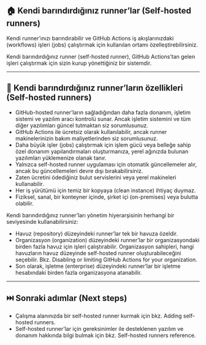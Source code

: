 ## 🏠 Kendi barındırdığınız runner’lar (Self-hosted runners)

Kendi runner’ınızı barındırabilir ve GitHub Actions iş akışlarınızdaki (workflows) işleri (jobs) çalıştırmak için kullanılan ortamı özelleştirebilirsiniz.

Kendi barındırdığınız runner (self-hosted runner), GitHub Actions’tan gelen işleri çalıştırmak için sizin kurup yönettiğiniz bir sistemdir.

---

## 📌 Kendi barındırdığınız runner’ların özellikleri (Self-hosted runners)

* GitHub-hosted runner’ların sağladığından daha fazla donanım, işletim sistemi ve yazılım aracı kontrolü sunar. Ancak işletim sistemini ve tüm diğer yazılımları güncel tutmaktan siz sorumlusunuz.
* GitHub Actions ile ücretsiz olarak kullanılabilir, ancak runner makinelerinizin bakım maliyetlerinden siz sorumlusunuz.
* Daha büyük işler (jobs) çalıştırmak için işlem gücü veya belleğe sahip özel donanım yapılandırmaları oluşturmanıza, yerel ağınızda bulunan yazılımları yüklemenize olanak tanır.
* Yalnızca self-hosted runner uygulaması için otomatik güncellemeler alır, ancak bu güncellemeleri devre dışı bırakabilirsiniz.
* Zaten ücretini ödediğiniz bulut servislerini veya yerel makineleri kullanabilir.
* Her iş yürütümü için temiz bir kopyaya (clean instance) ihtiyaç duymaz.
* Fiziksel, sanal, bir konteyner içinde, şirket içi (on-premises) veya bulutta olabilir.

Kendi barındırdığınız runner’ları yönetim hiyerarşisinin herhangi bir seviyesinde kullanabilirsiniz:

* Havuz (repository) düzeyindeki runner’lar tek bir havuza özeldir.
* Organizasyon (organization) düzeyindeki runner’lar bir organizasyondaki birden fazla havuz için işleri çalıştırabilir. Organizasyon sahipleri, hangi havuzların havuz düzeyinde self-hosted runner oluşturabileceğini seçebilir. Bkz. Disabling or limiting GitHub Actions for your organization.
* Son olarak, işletme (enterprise) düzeyindeki runner’lar bir işletme hesabındaki birden fazla organizasyona atanabilir.

---

## ⏭️ Sonraki adımlar (Next steps)

* Çalışma alanınızda bir self-hosted runner kurmak için bkz. Adding self-hosted runners.
* Self-hosted runner’lar için gereksinimler ile desteklenen yazılım ve donanım hakkında bilgi bulmak için bkz. Self-hosted runners reference.
